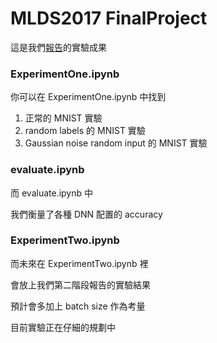 # MLDS2017 FinalProject

這是我們[報告](https://ntumlds.wordpress.com/2017/03/27/r05922018_drliao/)的實驗成果

### ExperimentOne.ipynb
你可以在 ExperimentOne.ipynb 中找到
1. 正常的 MNIST 實驗
2. random labels 的 MNIST 實驗
3. Gaussian noise random input 的 MNIST 實驗

### evaluate.ipynb
而 evaluate.ipynb 中

我們衡量了各種 DNN 配置的 accuracy


### ExperimentTwo.ipynb
而未來在 ExperimentTwo.ipynb 裡

會放上我們第二階段報告的實驗結果

預計會多加上 batch size 作為考量

目前實驗正在仔細的規劃中
